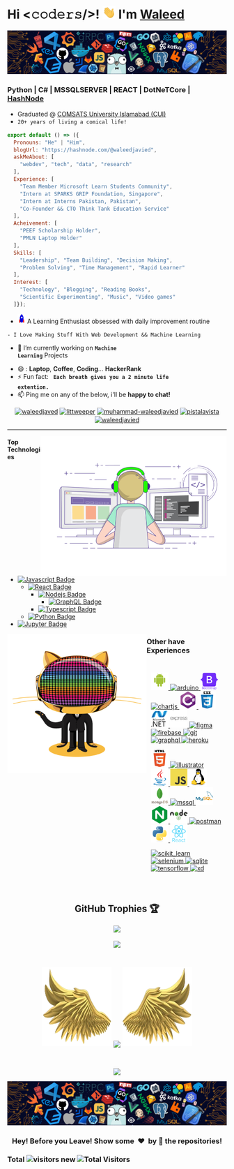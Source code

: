 
# Hi <𝚌𝚘𝚍𝚎𝚛𝚜/>! <img src="./images/Hi.gif" width="30px"> I'm [Waleed][linkedin_Handle]
![](https://github.com/Nitesh-thapliyal/Nitesh-thapliyal/blob/main/footer.png)

### Python | C# | MSSQLSERVER | REACT | DotNeTCore | [HashNode](https://hashnode.com/@waleedjavied)
   - Graduated @ [COMSATS University Islamabad (CUI)][Uni_Link]
   - <Code>20+ years of living a comical life!</code>
```js
export default () => ({
  Pronouns: "He" | "Him",
  blogUrl: "https://hashnode.com/@waleedjavied",
  askMeAbout: [
    "webdev", "tech", "data", "research"
  ],
  Experience: [
    "Team Member Microsoft Learn Students Community",
    "Intern at SPARKS GRIP Foundation, Singapore",
    "Intern at Interns Pakistan, Pakistan",
    "Co-Founder && CTO Think Tank Education Service"
  ],
  Acheivement: [
    "PEEF Scholarship Holder",
    "PMLN Laptop Holder"
  ],
  Skills: [
    "Leadership", "Team Building", "Decision Making",
    "Problem Solving", "Time Management", "Rapid Learner" 
  ],
  Interest: [
    "Technology", "Blogging", "Reading Books",
    "Scientific Experimenting", "Music", "Video games" 
  ]});
 ```
 

   <!-- Team member @ [Microsoft Learn Students Community][MLSA_Link]
   - <img src="https://github.com/SatYu26/SatYu26/blob/master/Assets/Developer.gif" width="30px"> Your Neighbourhood Dev -->
   - <img src="https://github.com/SatYu26/SatYu26/blob/master/Assets/Rocket.gif" width="18px"> A Learning Enthusiast obsessed with daily improvement routine
    
    - I Love Making Stuff With Web Development && Machine Learning
 
  - 🔭 I’m currently working on <code>**Machine Learning**</code> Projects
<!-- - 🌱 I’m learning to create **ML based solutions**
- 👯 I’m looking to **Collaborate on Startups**
- 🤔 I’m looking for help with <code>**Integrating Search Query -Contex Based Reslult retrieval**</code>
- 💬 Ask me about How i Learned <code>**Full stack**</code> **from Scratch** own my own -->
   - 😄 : **Laptop**, **Coffee**, **Coding**... **HackerRank**
   - ⚡ Fun fact: <code> **Each breath gives you a 2 minute life extention.**</code>
   - 📫 Ping me on any of the below, i'll be **happy to chat!**

<p align="center">
  <a href="https://dev.to/waleedjaved" target="blank"><img align="center" src="https://cdn.jsdelivr.net/npm/simple-icons@3.0.1/icons/dev-dot-to.svg" alt="waleedjaved" height="30" width="40" /></a>
  <a href="https://twitter.com/littweeper" target="blank"><img align="center" src="https://cdn.jsdelivr.net/npm/simple-icons@3.0.1/icons/twitter.svg" alt="littweeper" height="30" width="40" /></a>
  <a href="https://linkedin.com/in/muhammad-waleedjavied" target="blank"><img align="center" src="https://cdn.jsdelivr.net/npm/simple-icons@3.0.1/icons/linkedin.svg" alt="muhammad-waleedjavied" height="30" width="40" /></a>
  <a href="https://instagram.com/pistalavista" target="blank"><img align="center" src="https://cdn.jsdelivr.net/npm/simple-icons@3.0.1/icons/instagram.svg" alt="pistalavista" height="30" width="40" /></a>
  <a href="https://www.hackerrank.com/waleedjavied" target="blank"><img align="center" src="https://cdn.jsdelivr.net/npm/simple-icons@3.0.1/icons/hackerrank.svg" alt="waleedjavied" height="30" width="40" /></a>
</p>

  <!-- [![Insta Badge](https://img.shields.io/badge/-@waleed-e84393?style=flat&labelColor=e84393&logo=instagram&logoColor=white)][Insta_Handle] 
  [![Twitter Badge](https://img.shields.io/badge/-@Waleed-1ca0f1?style=flat&labelColor=1ca0f1&logo=twitter&logoColor=white&link=https://twitter.com/Ipenywis)][Twitter_Handle] 
  [![Linkedin Badge](https://img.shields.io/badge/-WaleedJaved-0e76a8?style=flat&labelColor=0e76a8&logo=linkedin&logoColor=white)][Linkedin_Handle] 
  [![Youtube Badge](https://img.shields.io/badge/-iMalware-e74c3c?style=flat&labelColor=e74c3c&logo=youtube&logoColor=white)][Youtube_Handle] 
  [![Mail Badge](https://img.shields.io/badge/-WaleedJaved-c0392b?style=flat&labelColor=c0392b&logo=gmail&logoColor=white)][Mail_me] -->

<hr/>
<img align="right" height="320" src="./images/gif3.gif">

#### Top Technologies

<!-- TODO: Make technologies links takes you to repositories -->
- [![Javascript Badge](https://img.shields.io/badge/-Javascript-F0DB4F?style=for-the-badge&labelColor=white&logo=javascript&logoColor=F0DB4F)](#)
  - [![React Badge](https://img.shields.io/badge/-React-61DBFB?style=for-the-badge&labelColor=white&logo=react&logoColor=61DBFB)](#) 
    - [![Nodejs Badge](https://img.shields.io/badge/-Nodejs-3C873A?style=for-the-badge&labelColor=white&logo=node.js&logoColor=3C873A)](#)
      - [![GraphQL Badge](https://img.shields.io/badge/-GraphQl-e535ab?style=for-the-badge&labelColor=white&logo=node.js&logoColor=e535ab)](#)
    - [![Typescript Badge](https://img.shields.io/badge/-ASP.NET-5C2D91?style=for-the-badge&labelColor=white&logo=.NET&logoColor=5C2D91)](#)
  - [![Python Badge](https://img.shields.io/badge/-Python-3776AB?style=for-the-badge&labelColor=white&logo=Python&logoColor=3776AB)](#)
- [![Jupyter Badge](https://img.shields.io/badge/-Jupyter-F37626?style=for-the-badge&labelColor=white&logo=jupyter&logoColor=F37626)](#)


<img align="left" height="320" width="320" src="https://github.com/Nitesh-thapliyal/Nitesh-thapliyal/blob/main/cool2.gif">


### Other have Experiences

<div class="row" style="box-sizing: border-box; display:flex;">
  <div class="column" style="float: left;width: 50%;padding: 10px;">
<p align="left"> 
<a href="https://developer.android.com" target="_blank"> <img src="https://raw.githubusercontent.com/devicons/devicon/master/icons/android/android-original-wordmark.svg" alt="android" width="40" height="40"/> </a>
<a href="https://www.arduino.cc/" target="_blank"> <img src="https://cdn.worldvectorlogo.com/logos/arduino-1.svg" alt="arduino" width="40" height="40"/> </a>
<a href="https://getbootstrap.com" target="_blank"> <img src="https://raw.githubusercontent.com/devicons/devicon/master/icons/bootstrap/bootstrap-plain-wordmark.svg" alt="bootstrap" width="40" height="40"/> </a> 
<a href="https://www.chartjs.org" target="_blank"> <img src="https://www.chartjs.org/media/logo-title.svg" alt="chartjs" width="40" height="40"/> </a> 
<a href="https://www.w3schools.com/cs/" target="_blank"> <img src="https://raw.githubusercontent.com/devicons/devicon/master/icons/csharp/csharp-original.svg" alt="csharp" width="40" height="40"/> </a> 
<a href="https://www.w3schools.com/css/" target="_blank"> <img src="https://raw.githubusercontent.com/devicons/devicon/master/icons/css3/css3-original-wordmark.svg" alt="css3" width="40" height="40"/> </a> 
<a href="https://dotnet.microsoft.com/" target="_blank"> <img src="https://raw.githubusercontent.com/devicons/devicon/master/icons/dot-net/dot-net-original-wordmark.svg" alt="dotnet" width="40" height="40"/> </a>
<a href="https://expressjs.com" target="_blank"> <img src="https://raw.githubusercontent.com/devicons/devicon/master/icons/express/express-original-wordmark.svg" alt="express" width="40" height="40"/> </a> 
<a href="https://www.figma.com/" target="_blank"> <img src="https://www.vectorlogo.zone/logos/figma/figma-icon.svg" alt="figma" width="40" height="40"/> </a> 
<a href="https://firebase.google.com/" target="_blank"> <img src="https://www.vectorlogo.zone/logos/firebase/firebase-icon.svg" alt="firebase" width="40" height="40"/> </a>
<a href="https://git-scm.com/" target="_blank"> <img src="https://www.vectorlogo.zone/logos/git-scm/git-scm-icon.svg" alt="git" width="40" height="40"/> </a> 
<a href="https://graphql.org" target="_blank"> <img src="https://www.vectorlogo.zone/logos/graphql/graphql-icon.svg" alt="graphql" width="40" height="40"/> </a>
<a href="https://heroku.com" target="_blank"> <img src="https://www.vectorlogo.zone/logos/heroku/heroku-icon.svg" alt="heroku" width="40" height="40"/> </a> 

<a href="https://www.w3.org/html/" target="_blank"> <img src="https://raw.githubusercontent.com/devicons/devicon/master/icons/html5/html5-original-wordmark.svg" alt="html5" width="40" height="40"/> </a> 
<a href="https://www.adobe.com/in/products/illustrator.html" target="_blank"> <img src="https://www.vectorlogo.zone/logos/adobe_illustrator/adobe_illustrator-icon.svg" alt="illustrator" width="40" height="40"/> </a> 
<a href="https://www.java.com" target="_blank"> <img src="https://raw.githubusercontent.com/devicons/devicon/master/icons/java/java-original.svg" alt="java" width="40" height="40"/> </a> 
<a href="https://developer.mozilla.org/en-US/docs/Web/JavaScript" target="_blank"> <img src="https://raw.githubusercontent.com/devicons/devicon/master/icons/javascript/javascript-original.svg" alt="javascript" width="40" height="40"/> </a> 
<a href="https://www.linux.org/" target="_blank"> <img src="https://raw.githubusercontent.com/devicons/devicon/master/icons/linux/linux-original.svg" alt="linux" width="40" height="40"/> </a> 
<a href="https://www.mongodb.com/" target="_blank"> <img src="https://raw.githubusercontent.com/devicons/devicon/master/icons/mongodb/mongodb-original-wordmark.svg" alt="mongodb" width="40" height="40"/> </a> 
<a href="https://www.microsoft.com/en-us/sql-server" target="_blank"> <img src="https://cdn.worldvectorlogo.com/logos/microsoft-sql-server.svg" alt="mssql" width="40" height="40"/> </a> 
<a href="https://www.mysql.com/" target="_blank"> <img src="https://raw.githubusercontent.com/devicons/devicon/master/icons/mysql/mysql-original-wordmark.svg" alt="mysql" width="40" height="40"/> </a> 
<a href="https://www.nginx.com" target="_blank"> <img src="https://raw.githubusercontent.com/devicons/devicon/master/icons/nginx/nginx-original.svg" alt="nginx" width="40" height="40"/> </a> 
<a href="https://nodejs.org" target="_blank"> <img src="https://raw.githubusercontent.com/devicons/devicon/master/icons/nodejs/nodejs-original-wordmark.svg" alt="nodejs" width="40" height="40"/> </a> 
<a href="https://postman.com" target="_blank"> <img src="https://www.vectorlogo.zone/logos/getpostman/getpostman-icon.svg" alt="postman" width="40" height="40"/> </a> 
<a href="https://www.python.org" target="_blank"> <img src="https://raw.githubusercontent.com/devicons/devicon/master/icons/python/python-original.svg" alt="python" width="40" height="40"/> </a> 
<a href="https://reactjs.org/" target="_blank"> <img src="https://raw.githubusercontent.com/devicons/devicon/master/icons/react/react-original-wordmark.svg" alt="react" width="40" height="40"/> </a> 
<!--    
<a href="https://reactnative.dev/" target="_blank"> <img src="https://reactnative.dev/img/header_logo.svg" alt="reactnative" width="40" height="40"/> </a>  -->
<a href="https://scikit-learn.org/" target="_blank"> <img src="https://upload.wikimedia.org/wikipedia/commons/0/05/Scikit_learn_logo_small.svg" alt="scikit_learn" width="40" height="40"/> </a> 
<a href="https://www.selenium.dev" target="_blank"> <img src="https://raw.githubusercontent.com/detain/svg-logos/780f25886640cef088af994181646db2f6b1a3f8/svg/selenium-logo.svg" alt="selenium" width="40" height="40"/> </a>
<a href="https://www.sqlite.org/" target="_blank"> <img src="https://www.vectorlogo.zone/logos/sqlite/sqlite-icon.svg" alt="sqlite" width="40" height="40"/> </a> 
<a href="https://www.tensorflow.org" target="_blank"> <img src="https://www.vectorlogo.zone/logos/tensorflow/tensorflow-icon.svg" alt="tensorflow" width="40" height="40"/> </a> 
<a href="https://www.adobe.com/products/xd.html" target="_blank"> <img src="https://cdn.worldvectorlogo.com/logos/adobe-xd.svg" alt="xd" width="40" height="40"/> </a> 
</p>
  </div>
 </div><br>
   <h2> <summary align="center">GitHub Trophies 🏆</summary></h2>
<p align="center">
  <a href="https://github.com/ryo-ma/github-profile-trophy" target="_blank">
    <img src="https://github-profile-trophy.vercel.app/?username=nescafestar&theme=gruvbox"/>
  </a>
</p>

<p align="center">
    <img align="center" src="https://github-readme-stats.vercel.app/api/top-langs?username=nescafestar&show_icons=true&locale=en&layout=compact&theme=radical">
</p>
<br/>
<p align="center">
  <a>
   <img height="180" width="160" src="https://github.com/Nitesh-thapliyal/Nitesh-thapliyal/blob/main/left.png">
   <img align="center" src="https://github-readme-streak-stats.herokuapp.com/?user=nescafestar&theme=dark&hide_border=true"/>
   <img height="180" width="160" src="https://github.com/Nitesh-thapliyal/Nitesh-thapliyal/blob/main/right.png">
</p>
<br/>

<p align="center">
<img align="center" src="https://github-readme-stats-omega-umber.vercel.app/api?username=nescafestar&show_icons=false&count_private=true&theme=radical">  
</p>

![](https://github.com/Nitesh-thapliyal/Nitesh-thapliyal/blob/main/footer.png)

<h3 align="center"> Hey! Before you Leave! Show some &nbsp;❤️&nbsp; by 🌟 the repositories!</h3>

### Total ![visitors](https://visitor-badge.glitch.me/badge?page_id=nescafestar) new ![Total Visitors](https://komarev.com/ghpvc/?username=nescafestar&label=Profile%20views&color=0e75b6&style=flat")

<!-- ![Top Langs](https://github-readme-stats.vercel.app/api/top-langs?username=nescafestar&show_icons=true&locale=en&layout=compact&theme=radical) -->

<!-- ![Git Stat](https://github-readme-stats.vercel.app/api?username=nescafestar&theme=radical) -->

<!-- ![Git Streaks](https://github-readme-streak-stats.herokuapp.com/?user=nescafestar&theme=radical) -->



<!-- Configuration stuff -->
<!-- ////////////////////////////////////////////////////////////////////////////// -->
<!-- ////////////////////////////////////////////////////////////////////////////// -->
<!-- ////////////// -->
<!-- ////////////// -->
<!-- ////////////// -->
<!-- ////////////// -->
<!-- ////////////// -->

[Blog_Link]:(https://hashnode.com/@waleedjavied)
[Uni_Link]:(https://www.comsats.edu.pk)
[MLSA_Link]:(https://studentambassadors.microsoft.com)
[Insta_Handle]:(https://www.instagram.com/pistalavista/)
[Youtube_Handle]:(https://www.youtube.com/channel/UCkeF8NzFYYzxgERAAoxr85A?view_as=subscriber)
[Linkedin_Handle]:(https://www.linkedin.com/in/muhammad-waleedjaved/)
[Twitter_Handle]:(https://twitter.com/litTweeper) 
[Mail_me]:(mailto:waleedjavied@gmail.com)
[visit_Count]:(https://komarev.com/ghpvc/?username=nescafestar&label=Profile%20views&color=0e75b6&style=flat")

<!-- ////////////////////////////////////////////////////////////////////////////// -->
<!-- ////////////////////////////////////////////////////////////////////////////// -->
<!-- 
<style>
* {box-sizing: border-box;}
.column {float: left;width: 50%;padding: 10px;}
/* Clear floats after the columns */
.row:after {content: ""; display: table;clear: both;}
</style> -->
<!-- ////////////// -->
<!-- ////////////// -->
<!-- ////////////// -->
<!-- ////////////// -->
<!-- ////////////// -->
<!-- ////////////////////////////////////////////////////////////////////////////// -->
<!-- ////////////////////////////////////////////////////////////////////////////// -->
